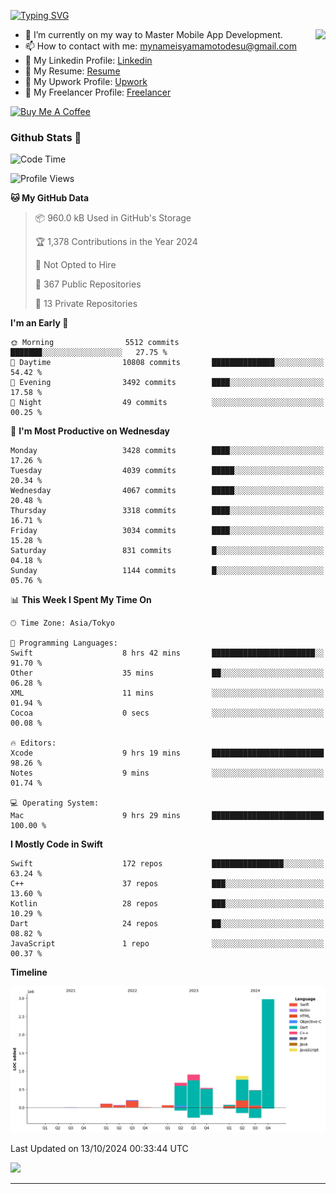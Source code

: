 
[![Typing SVG](https://readme-typing-svg.demolab.com/?lines=Thank+You+For+Visiting!!;You+Are+Welcome✨;I+am+Kyo+Yamamoto;Mobile+Developer)](https://git.io/typing-svg)
<p>
<img align="right" src="https://media.giphy.com/media/26ufdb3cYKwbRtYVW/giphy.gif" style="max-width:100%;" height="150px">

- 🌱 I’m currently on my way to Master Mobile App Development.
- 📫 How to contact with me: mynameisyamamotodesu@gmail.com
- 🔗 My Linkedin Profile: [Linkedin](https://www.linkedin.com/in/kyo-yamamoto-a2ab50239)
- 🔗 My Resume: [Resume](https://www.kickresume.com/cv/rNok4e/)
- 🔗 My Upwork Profile: [Upwork](https://www.upwork.com/freelancers/~01aa9115102bb4af25)
- 🔗 My Freelancer Profile: [Freelancer](https://www.freelancer.com/u/yamamotodesu)

<a href="https://www.buymeacoffee.com/kyoyamamoto" target="_blank"><img src="https://cdn.buymeacoffee.com/buttons/default-orange.png" alt="Buy Me A Coffee" height="41" width="174"></a>

### Github Stats 🥇 
<!--START_SECTION:waka-->
![Code Time](http://img.shields.io/badge/Code%20Time-835%20hrs%2013%20mins-blue)

![Profile Views](http://img.shields.io/badge/Profile%20Views-0-blue)

**🐱 My GitHub Data** 

> 📦 960.0 kB Used in GitHub's Storage 
 > 
> 🏆 1,378 Contributions in the Year 2024
 > 
> 🚫 Not Opted to Hire
 > 
> 📜 367 Public Repositories 
 > 
> 🔑 13 Private Repositories 
 > 
**I'm an Early 🐤** 

```text
🌞 Morning                5512 commits        ███████░░░░░░░░░░░░░░░░░░   27.75 % 
🌆 Daytime                10808 commits       ██████████████░░░░░░░░░░░   54.42 % 
🌃 Evening                3492 commits        ████░░░░░░░░░░░░░░░░░░░░░   17.58 % 
🌙 Night                  49 commits          ░░░░░░░░░░░░░░░░░░░░░░░░░   00.25 % 
```
📅 **I'm Most Productive on Wednesday** 

```text
Monday                   3428 commits        ████░░░░░░░░░░░░░░░░░░░░░   17.26 % 
Tuesday                  4039 commits        █████░░░░░░░░░░░░░░░░░░░░   20.34 % 
Wednesday                4067 commits        █████░░░░░░░░░░░░░░░░░░░░   20.48 % 
Thursday                 3318 commits        ████░░░░░░░░░░░░░░░░░░░░░   16.71 % 
Friday                   3034 commits        ████░░░░░░░░░░░░░░░░░░░░░   15.28 % 
Saturday                 831 commits         █░░░░░░░░░░░░░░░░░░░░░░░░   04.18 % 
Sunday                   1144 commits        █░░░░░░░░░░░░░░░░░░░░░░░░   05.76 % 
```


📊 **This Week I Spent My Time On** 

```text
🕑︎ Time Zone: Asia/Tokyo

💬 Programming Languages: 
Swift                    8 hrs 42 mins       ███████████████████████░░   91.70 % 
Other                    35 mins             ██░░░░░░░░░░░░░░░░░░░░░░░   06.28 % 
XML                      11 mins             ░░░░░░░░░░░░░░░░░░░░░░░░░   01.94 % 
Cocoa                    0 secs              ░░░░░░░░░░░░░░░░░░░░░░░░░   00.08 % 

🔥 Editors: 
Xcode                    9 hrs 19 mins       █████████████████████████   98.26 % 
Notes                    9 mins              ░░░░░░░░░░░░░░░░░░░░░░░░░   01.74 % 

💻 Operating System: 
Mac                      9 hrs 29 mins       █████████████████████████   100.00 % 
```

**I Mostly Code in Swift** 

```text
Swift                    172 repos           ████████████████░░░░░░░░░   63.24 % 
C++                      37 repos            ███░░░░░░░░░░░░░░░░░░░░░░   13.60 % 
Kotlin                   28 repos            ███░░░░░░░░░░░░░░░░░░░░░░   10.29 % 
Dart                     24 repos            ██░░░░░░░░░░░░░░░░░░░░░░░   08.82 % 
JavaScript               1 repo              ░░░░░░░░░░░░░░░░░░░░░░░░░   00.37 % 
```



**Timeline**

![Lines of Code chart](https://raw.githubusercontent.com/YamamotoDesu/YamamotoDesu/main/assets/bar_graph.png)


 Last Updated on 13/10/2024 00:33:44 UTC
<!--END_SECTION:waka-->

![](https://github-profile-summary-cards.vercel.app/api/cards/profile-details?username=YamamotoDesu&theme=vue)

----
